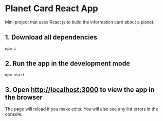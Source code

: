 # Planet Card React App

Mini project that uses React js to build the information card about a planet.

## 1. Download all dependencies
```
npm i
```

## 2. Run the app in the development mode
```
npm start
```

## 3. Open [http://localhost:3000](http://localhost:3000) to view the app in the browser

The page will reload if you make edits.
You will also see any lint errors in the console.
